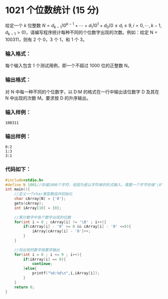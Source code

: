 # 1021 个位数统计 (15 分)
给定一个 $k$ 位整数 $N = d_{​k−1}​​​10^{k−1​​}   + ⋯ + d_{1}​​10^{1}​​ ​ ​+ d_{​0}​​ (0 ≤ d_{​i}​​ ≤ 9, i=0,⋯,k−1, d​_{k−1}​​ > 0)$，请编写程序统计每种不同的个位数字出现的次数。例如：给定 N = 100311，则有 2 个 0，3 个 1，和 1 个 3。
### 输入格式：
每个输入包含 1 个测试用例，即一个不超过 1000 位的正整数 N。
### 输出格式：
对 N 中每一种不同的个位数字，以 D:M 的格式在一行中输出该位数字 D 及其在 N 中出现的次数 M。要求按 D 的升序输出。
### 输入样例：
```
100311
```
### 输出样例：
```
0:2
1:3
3:1
```
### 代码如下：
```c
#include<stdio.h>
#define N 1001//存储1000个字符，但因为是以字符串的形式输入，需要一个字节存储'\0' 
int main(){
    //定义一个char类型数组并初始化 
    char cArray[N] = {'0'};
    gets(cArray);
    int iArray[10] = {0};
    
    //累计数字中各个数字出现的位数 
    for(int i = 0 ; cArray[i] != '\0' ; i++){
        if(cArray[i] - '0' >= 0 && cArray[i] - '0' <=9){
            iArray[cArray[i] - '0']++;
        }
    }
    
    //将出现的数字按要求输出 
    for(int i = 0 ; i <= 9 ; i++){
        if(iArray[i] == 0){
            continue;
        }else{
            printf("%d:%d\n",i,iArray[i]);
        }
    }
    return 0;
}
```